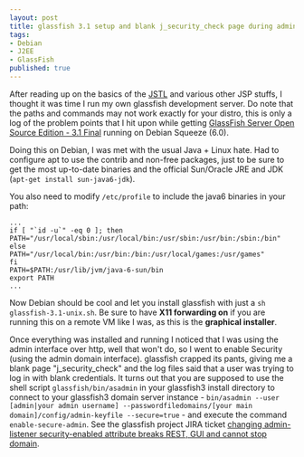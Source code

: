 ```yaml
---
layout: post
title: glassfish 3.1 setup and blank j_security_check page during admin login
tags:
- Debian
- J2EE
- GlassFish
published: true
---
```

After reading up on the basics of the [JSTL](http://www.ibm.com/developerworks/java/library/j-jstl0211.html)
and various other JSP stuffs, I thought it was time I run my own glassfish development server. Do note that the paths
and commands may not work exactly for your distro, this is only a log of the problem points that I hit upon while getting
[GlassFish Server Open Source Edition - 3.1 Final](http://glassfish.java.net/downloads/3.1-final.html) running on
Debian Squeeze (6.0).

Doing this on Debian, I was met with the usual Java + Linux hate. Had to configure apt to use the contrib and non-free packages,
just to be sure to get the most up-to-date binaries and the official Sun/Oracle JRE and JDK (`apt-get install sun-java6-jdk`).

You also need to modify `/etc/profile` to include the java6 binaries in your path:

    ...
    if [ "`id -u`" -eq 0 ]; then
    PATH="/usr/local/sbin:/usr/local/bin:/usr/sbin:/usr/bin:/sbin:/bin"
    else
    PATH="/usr/local/bin:/usr/bin:/bin:/usr/local/games:/usr/games"
    fi
    PATH=$PATH:/usr/lib/jvm/java-6-sun/bin
    export PATH
    ...

Now Debian should be cool and let you install glassfish with just a `sh glassfish-3.1-unix.sh`.
Be sure to have __X11 forwarding on__ if you are running this on a remote VM like I was, as this
is the __graphical installer__.

Once everything was installed and running I noticed that I was using the admin interface over http, well that won\'t
do, so I went to enable Security (using the admin domain interface). glassfish crapped its pants, giving me a blank
page "j_security_check" and the log files said that a user was trying to log in with blank credentials. It turns out
that you are supposed to use the shell script `glassfish/bin/asadmin` in your glassfish3 install directory
to connect to your glassfish3 domain server instance -
`bin/asadmin --user [admin|your admin username] --passwordfiledomains/[your main domain]/config/admin-keyfile --secure=true` - and execute the command `enable-secure-admin`. See the glassfish project JIRA ticket
[changing admin-listener security-enabled attribute breaks REST, GUI and cannot stop domain](http://java.net/jira/browse/GLASSFISH-16142?page=com.atlassian.jira.plugin.system.issuetabpanels%3Achangehistory-tabpanel).

